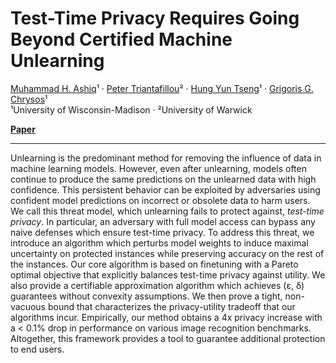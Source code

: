 # Test-Time Privacy Requires Going Beyond Certified Machine Unlearning

[Muhammad H. Ashiq](https://github.com/ashiqwisc)¹ · [Peter Triantafillou](https://warwick.ac.uk/fac/sci/dcs/people/peter_triantafillou/)² · [Hung Yun Tseng](https://openreview.net/profile?id=~Hung_Yun_Tseng1)¹ · [Grigoris G. Chrysos](https://grigorisg9gr.github.io/_pages/about/)¹  
¹University of Wisconsin-Madison · ²University of Warwick

[**Paper**](https://example.com) 

---

Unlearning is the predominant method for removing the influence of data in machine learning models. However, even after unlearning, models often continue to produce the same predictions on the unlearned data with high confidence. This persistent behavior can be exploited by adversaries using confident model predictions on incorrect or obsolete data to harm users. We call this threat model, which unlearning fails to protect against, _test-time privacy_. In particular, an adversary with full model access can bypass any naive defenses which ensure test-time privacy. To address this threat, we introduce an algorithm which perturbs model weights to induce maximal uncertainty on protected instances while preserving accuracy on the rest of the instances. Our core algorithm is based on finetuning with a Pareto optimal objective that explicitly balances test-time privacy against utility. We also provide a certifiable approximation algorithm which achieves (ε, δ)
 guarantees without convexity assumptions. We then prove a tight, non-vacuous bound that characterizes the privacy-utility tradeoff that our algorithms incur. Empirically, our method obtains a 4x privacy increase with a < 0.1% drop in performance on various image recognition benchmarks. Altogether, this framework provides a tool to guarantee additional protection to end users. 
